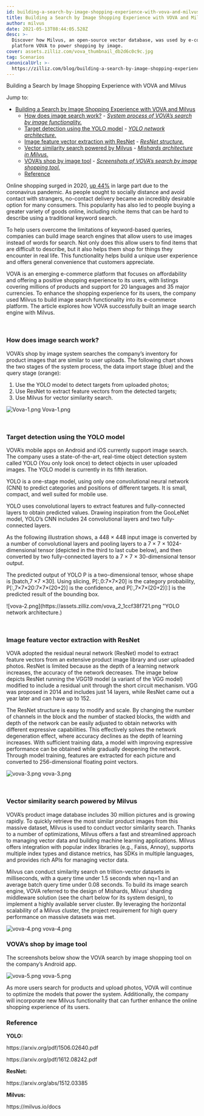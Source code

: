 ```yaml
---
id: building-a-search-by-image-shopping-experience-with-vova-and-milvus.md
title: Building a Search by Image Shopping Experience with VOVA and Milvus
author: milvus
date: 2021-05-13T08:44:05.528Z
desc: >-
  Discover how Milvus, an open-source vector database, was used by e-commerce
  platform VOVA to power shopping by image.
cover: assets.zilliz.com/vova_thumbnail_db2d6c0c9c.jpg
tag: Scenarios
canonicalUrl: >-
  https://zilliz.com/blog/building-a-search-by-image-shopping-experience-with-vova-and-milvus
---
```

<custom-h1>Building a Search by Image Shopping Experience with VOVA and Milvus</custom-h1><p>Jump to:</p>
<ul>
<li><a href="#building-a-search-by-image-shopping-experience-with-vova-and-milvus">Building a Search by Image Shopping Experience with VOVA and Milvus</a>
<ul>
<li><a href="#how-does-image-search-work">How does image search work?</a>
- <a href="#system-process-of-vovas-search-by-image-functionality"><em>System process of VOVA’s search by image functionality.</em></a></li>
<li><a href="#target-detection-using-the-yolo-model">Target detection using the YOLO model</a>
- <a href="#yolo-network-architecture"><em>YOLO network architecture.</em></a></li>
<li><a href="#image-feature-vector-extraction-with-resnet">Image feature vector extraction with ResNet</a>
- <a href="#resnet-structure"><em>ResNet structure.</em></a></li>
<li><a href="#vector-similarity-search-powered-by-milvus">Vector similarity search powered by Milvus</a>
- <a href="#mishards-architecture-in-milvus"><em>Mishards architecture in Milvus.</em></a></li>
<li><a href="#vovas-shop-by-image-tool">VOVA’s shop by image tool</a>
- <a href="#screenshots-of-vovas-search-by-image-shopping-tool"><em>Screenshots of VOVA’s search by image shopping tool.</em></a></li>
<li><a href="#reference">Reference</a></li>
</ul></li>
</ul>
<p>Online shopping surged in 2020, <a href="https://www.digitalcommerce360.com/2021/02/15/ecommerce-during-coronavirus-pandemic-in-charts/">up 44%</a> in large part due to the coronavirus pandemic. As people sought to socially distance and avoid contact with strangers, no-contact delivery became an incredibly desirable option for many consumers. This popularity has also led to people buying a greater variety of goods online, including niche items that can be hard to describe using a traditional keyword search.</p>
<p>To help users overcome the limitations of keyword-based queries, companies can build image search engines that allow users to use images instead of words for search. Not only does this allow users to find items that are difficult to describe, but it also helps them shop for things they encounter in real life. This functionality helps build a unique user experience and offers general convenience that customers appreciate.</p>
<p>VOVA is an emerging e-commerce platform that focuses on affordability and offering a positive shopping experience to its users, with listings covering millions of products and support for 20 languages and 35 major currencies. To enhance the shopping experience for its users, the company used Milvus to build image search functionality into its e-commerce platform. The article explores how VOVA successfully built an image search engine with Milvus.</p>
<p><br/></p>
<h3 id="How-does-image-search-work" class="common-anchor-header">How does image search work?</h3><p>VOVA’s shop by image system searches the company’s inventory for product images that are similar to user uploads. The following chart shows the two stages of the system process, the data import stage (blue) and the query stage (orange):</p>
<ol>
<li>Use the YOLO model to detect targets from uploaded photos;</li>
<li>Use ResNet to extract feature vectors from the detected targets;</li>
<li>Use Milvus for vector similarity search.</li>
</ol>
<p>
  <span class="img-wrapper">
    <img translate="no" src="https://assets.zilliz.com/Vova_1_47ee6f2da9.png" alt="Vova-1.png" class="doc-image" id="vova-1.png" />
    <span>Vova-1.png</span>
  </span>
</p>
<p><br/></p>
<h3 id="Target-detection-using-the-YOLO-model" class="common-anchor-header">Target detection using the YOLO model</h3><p>VOVA’s mobile apps on Android and iOS currently support image search. The company uses a state-of-the-art, real-time object detection system called YOLO (You only look once) to detect objects in user uploaded images. The YOLO model is currently in its fifth iteration.</p>
<p>YOLO is a one-stage model, using only one convolutional neural network (CNN) to predict categories and positions of different targets. It is small, compact, and well suited for mobile use.</p>
<p>YOLO uses convolutional layers to extract features and fully-connected layers to obtain predicted values. Drawing inspiration from the GooLeNet model, YOLO’s CNN includes 24 convolutional layers and two fully-connected layers.</p>
<p>As the following illustration shows, a 448 × 448 input image is converted by a number of convolutional layers and pooling layers to a 7 × 7 × 1024-dimensional tensor (depicted in the third to last cube below), and then converted by two fully-connected layers to a 7 × 7 × 30-dimensional tensor output.</p>
<p>The predicted output of YOLO P is a two-dimensional tensor, whose shape is [batch,7 ×7 ×30]. Using slicing, P[:,0:7×7×20] is the category probability, P[:,7×7×20:7×7×(20+2)] is the confidence, and P[:,7×7×(20+2)]:] is the predicted result of the bounding box.</p>
<p>![vova-2.png](https://assets.zilliz.com/vova_2_1ccf38f721.png &quot;YOLO network architecture.)</p>
<p><br/></p>
<h3 id="Image-feature-vector-extraction-with-ResNet" class="common-anchor-header">Image feature vector extraction with ResNet</h3><p>VOVA adopted the residual neural network (ResNet) model to extract feature vectors from an extensive product image library and user uploaded photos. ResNet is limited because as the depth of a learning network increases, the accuracy of the network decreases. The image below depicts ResNet running the VGG19 model (a variant of the VGG model) modified to include a residual unit through the short circuit mechanism. VGG was proposed in 2014 and includes just 14 layers, while ResNet came out a year later and can have up to 152.</p>
<p>The ResNet structure is easy to modify and scale. By changing the number of channels in the block and the number of stacked blocks, the width and depth of the network can be easily adjusted to obtain networks with different expressive capabilities. This effectively solves the network degeneration effect, where accuracy declines as the depth of learning increases. With sufficient training data, a model with improving expressive performance can be obtained while gradually deepening the network. Through model training, features are extracted for each picture and converted to 256-dimensional floating point vectors.</p>
<p>
  <span class="img-wrapper">
    <img translate="no" src="https://assets.zilliz.com/vova_3_df4b810281.png" alt="vova-3.png" class="doc-image" id="vova-3.png" />
    <span>vova-3.png</span>
  </span>
</p>
<p><br/></p>
<h3 id="Vector-similarity-search-powered-by-Milvus" class="common-anchor-header">Vector similarity search powered by Milvus</h3><p>VOVA’s product image database includes 30 million pictures and is growing rapidly. To quickly retrieve the most similar product images from this massive dataset, Milvus is used to conduct vector similarity search. Thanks to a number of optimizations, Milvus offers a fast and streamlined approach to managing vector data and building machine learning applications. Milvus offers integration with popular index libraries (e.g., Faiss, Annoy), supports multiple index types and distance metrics, has SDKs in multiple languages, and provides rich APIs for managing vector data.</p>
<p>Milvus can conduct similarity search on trillion-vector datasets in milliseconds, with a query time under 1.5 seconds when nq=1 and an average batch query time under 0.08 seconds. To build its image search engine, VOVA referred to the design of Mishards, Milvus’ sharding middleware solution (see the chart below for its system design), to implement a highly available server cluster. By leveraging the horizontal scalability of a Milvus cluster, the project requirement for high query performance on massive datasets was met.</p>
<p>
  <span class="img-wrapper">
    <img translate="no" src="https://assets.zilliz.com/vova_4_e305f1955c.png" alt="vova-4.png" class="doc-image" id="vova-4.png" />
    <span>vova-4.png</span>
  </span>
</p>
<h3 id="VOVAs-shop-by-image-tool" class="common-anchor-header">VOVA’s shop by image tool</h3><p>The screenshots below show the VOVA search by image shopping tool on the company’s Android app.</p>
<p>
  <span class="img-wrapper">
    <img translate="no" src="https://assets.zilliz.com/vova_5_c4c25a3bae.png" alt="vova-5.png" class="doc-image" id="vova-5.png" />
    <span>vova-5.png</span>
  </span>
</p>
<p>As more users search for products and upload photos, VOVA will continue to optimize the models that power the system. Additionally, the company will incorporate new Milvus functionality that can further enhance the online shopping experience of its users.</p>
<h3 id="Reference" class="common-anchor-header">Reference</h3><p><strong>YOLO:</strong></p>
<p>https://arxiv.org/pdf/1506.02640.pdf</p>
<p>https://arxiv.org/pdf/1612.08242.pdf</p>
<p><strong>ResNet:</strong></p>
<p>https://arxiv.org/abs/1512.03385</p>
<p><strong>Milvus:</strong></p>
<p>https://milvus.io/docs</p>
